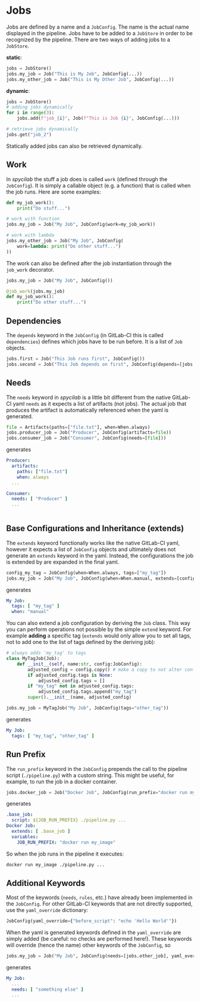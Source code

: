 # Jobs
Jobs are defined by a name and a `JobConfig`.
The name is the actual name displayed in the pipeline.
Jobs have to be added to a `JobStore` in order to be recognized by the pipeline.
There are two ways of adding jobs to a `JobStore`.

**static**:
```python
jobs = JobStore()
jobs.my_job = Job("This is My Job", JobConfig(...))
jobs.my_other_job = Job("This is My Other Job", JobConfig(...))
```

**dynamic**:
```python
jobs = JobStore()
# adding jobs dynamically
for i in range(3):
    jobs.add(f"job_{i}", Job(f"This is Job {i}", JobConfig(...)))

# retrieve jobs dynamically
jobs.get("job_2")
```
Statically added jobs can also be retrieved dynamically.

## Work
In *spycilab* the stuff a job does is called `work` (defined through the `JobConfig`).
It is simply a callable object (e.g. a function) that is called when the job runs.
Here are some examples:
```python
def my_job_work():
    print("Do stuff...")

# work with function
jobs.my_job = Job("My Job", JobConfig(work=my_job_work))

# work with lambda
jobs.my_other_job = Job("My Job", JobConfig(
    work=lambda: print("Do other stuff...")
))
```
The work can also be defined after the job instantiation through the `job_work` decorator.
```python
jobs.my_job = Job("My Job", JobConfig())

@job_work(jobs.my_job)
def my_job_work():
    print("Do other stuff...")
```

## Dependencies
The `depends` keyword in the `JobConfig` (in GitLab-CI this is called `dependencies`) defines which jobs have to be run before.
It is a list of `Job` objects.
```python
jobs.first = Job("This Job runs first", JobConfig())
jobs.second = Job("This Job depends on first", JobConfig(depends=[jobs.first]))
```

## Needs
The `needs` keyword in *spycilab* is a little bit different from the native GitLab-CI yaml `needs` as it expects a list of artifacts (not jobs).
The actual job that produces the artifact is automatically referenced when the yaml is generated.
```python
file = Artifacts(paths=["file.txt"], when=When.always)
jobs.producer_job = Job("Producer", JobConfig(artifacts=file))
jobs.consumer_job = Job("Consumer", JobConfig(needs=[file]))
```
generates
```yaml
Producer:
  artifacts:
    paths: ["file.txt"]
    when: always
  ...

Consumer:
  needs: [ "Producer" ]
  ...
    
```

## Base Configurations and Inheritance (extends)
The `extends` keyword functionally works like the native GitLab-CI yaml, however it expects a list of `JobConfig` objects and
ultimately does not generate an `extends` keyword in the yaml.
Instead, the configurations the job is extended by are expanded in the final yaml.
```python
config_my_tag = JobConfig(when=When.always, tags=["my_tag"])
jobs.my_job = Job("My Job", JobConfig(when=When.manual, extends=[config_my_tag]))
```
generates
```yaml
My Job:
  tags: [ "my_tag" ]
  when: "manual"
```
You can also extend a job configuration by deriving the `Job` class.
This way you can perform operations not possible by the simple `extend` keyword.
For example **adding** a specific tag (`extends` would only allow you to set all tags, not to add one to the list of tags defined by the deriving job):
```python
# always adds 'my_tag' to tags
class MyTagJob(Job):
    def __init__(self, name:str, config:JobConfig):
        adjusted_config = config.copy() # make a copy to not alter config, as it may be used in other jobs as well
        if adjusted_config.tags is None:
            adjusted_config.tags = []
        if "my_tag" not in adjusted_config.tags:
            adjusted_config.tags.append("my_tag")
        super().__init__(name, adjusted_config)

jobs.my_job = MyTagJob("My Job", JobConfig(tags="other_tag"))
```
generates
```yaml
My Job:
  tags: [ "my_tag", "other_tag" ]
```


## Run Prefix
The `run_prefix` keyword in the `JobConfig` prepends the call to the pipeline script (`./pipeline.py`) with a custom string.
This might be useful, for example, to run the job in a docker container.
```python
jobs.docker_job = Job("Docker Job", JobConfig(run_prefix="docker run my_image"))
```
generates
```yaml
.base_job:
  script: ${JOB_RUN_PREFIX} ./pipeline.py ... 
Docker Job:
  extends: [ .base_job ]
  variables:
    JOB_RUN_PREFIX: "docker run my_image"
```
So when the job runs in the pipeline it executes:
```bash
docker run my_image ./pipeline.py ...
```

## Additional Keywords
Most of the keywords (`needs`, `rules`, etc.) have already been implemented in the `JobConfig`.
For other GitLab-CI keywords that are not directly supported, use the `yaml_override` dictionary:
```python
JobConfig(yaml_override={"before_script": "echo 'Hello World'"})
```
When the yaml is generated keywords defined in the `yaml_override` are simply added (be careful: no checks are performed here!).
These keywords will override (hence the name) other keywords of the `JobConfig`, so
```python
jobs.my_job = Job("My Job", JobConfig(needs=[jobs.other_job], yaml_override={"needs": ["something else"]}))
```
generates
```yaml
My Job:
  ...
  needs: [ "something else" ]
  ...
```